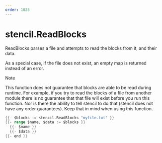 ```yaml
---
order: 1023
---
```


<!-- Generated by tools/docgen. DO NOT EDIT. -->

# stencil.ReadBlocks

ReadBlocks parses a file and attempts to read the blocks from it, and
their data.

As a special case, if the file does not exist, an empty map is returned
instead of an error.

> [!NOTE]
> This function does not guarantee that blocks are able to be
> read during runtime. For example, if you try to read the blocks of a
> file from another module there is no guarantee that that file will exist
> before you run this function. Nor is there the ability to tell stencil
> to do that (stencil does not have any order guarantees). Keep that in
> mind when using this function.

```go
{{- $blocks := stencil.ReadBlocks "myfile.txt" }}
{{- range $name, $data := $blocks }}
  {{- $name }}
  {{- $data }}
{{- end }}
```
